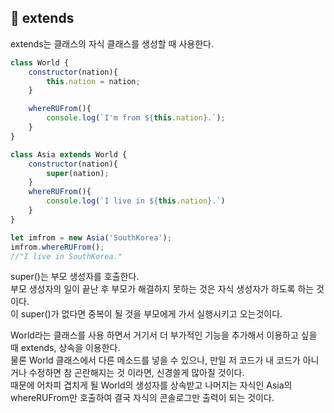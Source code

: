 ## 📌 extends
extends는 클래스의 자식 클래스를 생성할 때 사용한다.
```javascript
class World {
    constructor(nation){
        this.nation = nation;
    }

    whereRUFrom(){
        console.log(`I'm from ${this.nation}.`);
    }
}

class Asia extends World {
    constructor(nation){
        super(nation);
    }
    whereRUFrom(){
        console.log(`I live in ${this.nation}.`)
    }
}

let imfrom = new Asia('SouthKorea');
imfrom.whereRUFrom();
//"I live in SouthKorea."
```

super()는 부모 생성자를 호출한다.   
부모 생성자의 일이 끝난 후 부모가 해결하지 못하는 것은 자식 생성자가 하도록 하는 것이다.   
이 super()가 없다면 중복이 될 것을 부모에게 가서 실행시키고 오는것이다.   

World라는 클래스를 사용 하면서 거기서 더 부가적인 기능을 추가해서 이용하고 싶을 때 extends, 상속을 이용한다.   
물론 World 클래스에서 다른 메소드를 넣을 수 있으나, 만일 저 코드가 내 코드가 아니거나 수정하면 참 곤란해지는 것 이라면, 신경쓸게 많아질 것이다.   
때문에 어차피 겹치게 될 World의 생성자를 상속받고 나머지는 자식인 Asia의 whereRUFrom만 호출하여 결국 자식의 콘솔로그만 출력이 되는 것이다.

